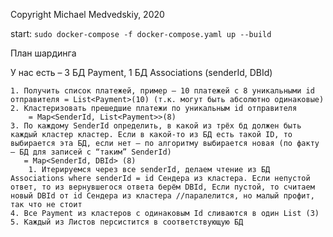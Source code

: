 Copyright Michael Medvedskiy, 2020

start: `sudo docker-compose -f docker-compose.yaml up --build`


План шардинга

У нас есть – 3 БД Payment, 1 БД Associations (senderId, DBId)

    1. Получить список платежей, пример – 10 платежей с 8 уникальными id отправителя = List<Payment>(10) (т.к. могут быть абсолютно одинаковые)
    2. Кластеризовать прешедшие платежи по уникальным id отправителя
        = Map<SenderId, List<Payment>>(8)
    3. По каждому SenderId определить, в какой из трёх бд должен быть каждый кластер кластер. Если в какой-то из БД есть такой ID, то выбирается эта БД, если нет – по алгоритму выбирается новая (по факту – БД для записей с “таким” SenderId)
       = Map<SenderId, DBId> (8)
        1. Итерируемся через все senderId, делаем чтение из БД Associations where senderId = id Сендера из кластера. Если непустой ответ, то из вернувшегося ответа берём DBId, Если пустой, то считаем новый DBId от id Сендера из кластера //паралелится, но малый профит, так что не стоит
    4. Все Payment из кластеров с одинаковым Id сливаются в один List (3)
    5. Каждый из Листов персистится в соответствующую БД